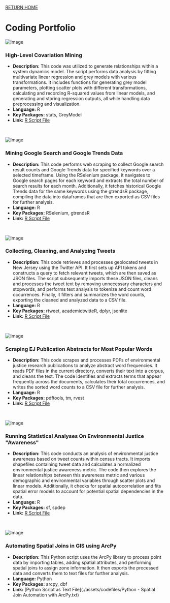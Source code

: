 [RETURN HOME](https://cjknoble.github.io/)

# Coding Portfolio

![Image](./assets/img/Rplot01.png)
### High-Level Covariation Mining
- **Description:** This code was utilized to generate relationships within a system dynamics model. The script performs data analysis by fitting multivariate linear regression and grey models with various transformations. It includes functions for generating grey model parameters, plotting scatter plots with different transformations, calculating and recording R-squared values from linear models, and generating and storing regression outputs, all while handling data preprocessing and visualization.
- **Language:** R
- **Key Packages:** stats, GreyModel
- **Link:** [R Script File](https://github.com/cjknoble/NewarkDataMining/blob/main/Covariation%20Mining%20Script.R)

<br>

![Image](./assets/img/googlescrape.png)
### Mining Google Search and Google Trends Data 
- **Description:** This code performs web scraping to collect Google search result counts and Google Trends data for specified keywords over a selected timeframe. Using the RSelenium package, it navigates to Google search pages for each keyword and extracts the total number of search results for each month. Additionally, it fetches historical Google Trends data for the same keywords using the gtrendsR package, compiling the data into dataframes that are then exported as CSV files for further analysis.
- **Language:** R
- **Key Packages:** RSelenium, gtrendsR
- **Link:** [R Script File](https://github.com/cjknoble/NewarkDataMining/blob/b593d531eca4a7b223fb0beb05ea135c2a6b568a/R%20-%20Google%20Trends%20and%20Search%20Engine%20Scraping.R)

<br>

![Image](./assets/img/twitterclean.png)
### Collecting, Cleaning, and Analyzing Tweets 
- **Description:** This code retrieves and processes geolocated tweets in New Jersey using the Twitter API. It first sets up API tokens and constructs a query to fetch relevant tweets, which are then saved as JSON files. The script subsequently imports these JSON files, cleans and processes the tweet text by removing unnecessary characters and stopwords, and performs text analysis to tokenize and count word occurrences. Finally, it filters and summarizes the word counts, exporting the cleaned and analyzed data to a CSV file.
- **Language:** R
- **Key Packages:** rtweet, academictwitteR, dplyr, jsonlite
- **Link:** [R Script File](https://github.com/cjknoble/Paper-EJ_Twitter/blob/57a06b5d5f8a5e6bea7a6c2217dda594bed5d5d2/PullingTweets.R)

<br>

![Image](./assets/img/scrape.jpg)
### Scraping EJ Publication Abstracts for Most Popular Words
- **Description:** This code scrapes and processes PDFs of environmental justice research publications to analyze abstract word frequencies. It reads PDF files in the current directory, converts their text into a corpus, and cleans the text. The code identifies and extracts terms that appear frequently across the documents, calculates their total occurrences, and writes the sorted word counts to a CSV file for further analysis.
- **Language:** R
- **Key Packages:** pdftools, tm, rvest
- **Link:** [R Script File](https://github.com/cjknoble/Paper-EJ_Twitter/blob/ba02134a158b4255911e5b66b14ddae47a31cf1f/ScrapingAbstracts.R)

<br> 

![Image](./assets/img/stats.png)
### Running Statistical Analyses On Environmental Justice "Awareness"
- **Description:** This code conducts an analysis of environmental justice awareness based on tweet counts within census tracts. It imports shapefiles containing tweet data and calculates a normalized environmental justice awareness metric. The code then explores the linear relationships between this awareness metric and various demographic and environmental variables through scatter plots and linear models. Additionally, it checks for spatial autocorrelation and fits spatial error models to account for potential spatial dependencies in the data.
- **Language:** R
- **Key Packages:** sf, spdep
- **Link:** [R Script File](https://github.com/cjknoble/Paper-EJ_Twitter/blob/31a2ca8e00d2b19ac8cf521900d3387b24b24dbe/StatAnalysis_SAR.R)

<br> 

![Image](./assets/img/arcpy.png)
### Automating Spatial Joins in GIS using ArcPy
- **Description:** This Python script uses the ArcPy library to process point data by importing tables, adding spatial attributes, and performing spatial joins to assign zone information. It then exports the processed data and converts them to text files for further analysis.
- **Language:** Python
- **Key Packages:** arcpy, dbf
- **Link:** [Python Script as Text File](./assets/codefiles/Python - Spatial Join Automation with ArcPy.txt)
